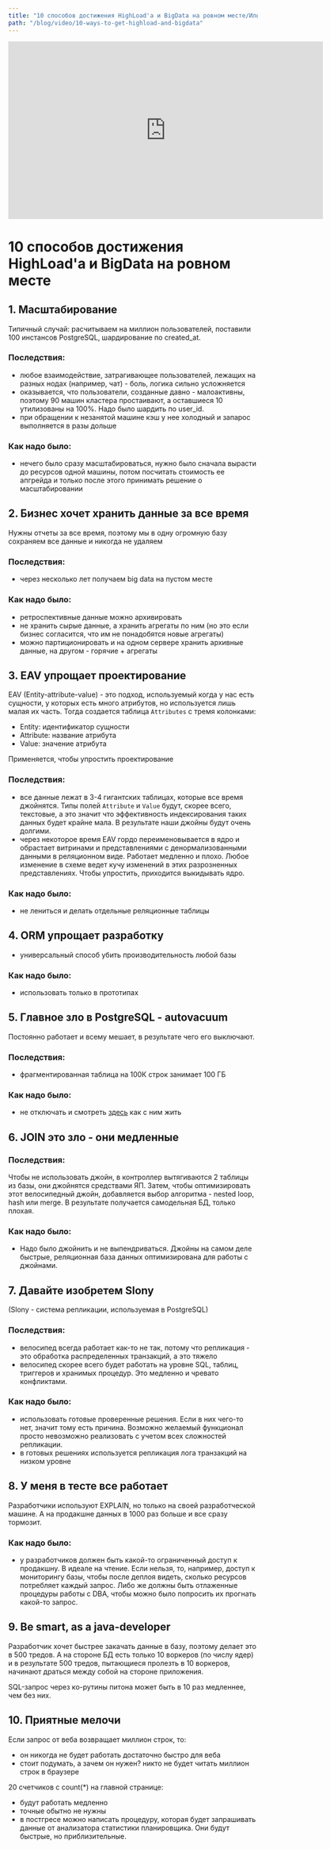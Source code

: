 ```yaml
---
title: "10 способов достижения HighLoad'а и BigData на ровном месте/Илья Космодемьянский"
path: "/blog/video/10-ways-to-get-highload-and-bigdata"
---
```



<iframe width="636" height="358" src="https://www.youtube.com/embed/P__hN6u9yCw" frameborder="0" allow="accelerometer; autoplay; encrypted-media; gyroscope; picture-in-picture" allowfullscreen></iframe>

# 10 способов достижения HighLoad'а и BigData на ровном месте


## 1. Масштабирование

Типичный случай: расчитываем на миллион пользователей, поставили 100 инстансов PostgreSQL, шардирование по created_at.

### Последствия:

- любое взаимодействие, затрагивающее пользователей, лежащих на разных нодах (например, чат) - боль, логика сильно усложняется
- оказывается, что пользователи, созданные давно - малоактивны, поэтому 90 машин кластера простаивают, а оставшиеся 10 утилизованы на 100%. Надо было шардить по user_id.
- при обращении к незанятой машине кэш у нее холодный и запарос выполняется в разы дольше

### Как надо было:

- нечего было сразу масштабироваться, нужно было сначала вырасти до ресурсов одной машины, потом посчитать стоимость ее апгрейда и только после этого принимать решение о масштабировании

## 2. Бизнес хочет хранить данные за все время

Нужны отчеты за все время, поэтому мы в одну огромную базу сохраняем все данные и никогда не удаляем

### Последствия:

- через несколько лет получаем big data на пустом месте

### Как надо было:

- ретроспективные данные можно архивировать
- не хранить сырые данные, а хранить агрегаты по ним (но это если бизнес согласится, что им не понадобятся новые агрегаты)
- можно партиционировать и на одном сервере хранить архивные данные, на другом - горячие + агрегаты

## 3. EAV упрощает проектирование

EAV (Entity-attribute-value) - это подход, используемый когда у нас есть сущности, у которых есть много атрибутов, но используется лишь малая их часть. Тогда создается таблица `Attributes` с тремя колонками: 

- Entity: идентификатор сущности
- Attribute: название атрибута
- Value: значение атрибута

Применяется, чтобы упростить проектирование

### Последствия:

- все данные лежат в 3-4 гигантских таблицах, которые все время джойнятся. Типы полей `Attribute` и `Value` будут, скорее всего, текстовые, а это значит что эффективность индексирования таких данных будет крайне мала. В результате наши джойны будут очень долгими.
- через некоторое время EAV гордо переименовывается в ядро и обрастает витринами и представлениями с денормализованными данными в реляционном виде. Работает медленно и плохо. Любое изменение в схеме ведет кучу изменений в этих разрозненных представлениях. Чтобы упростить, приходится выкидывать ядро.

### Как надо было:

- не лениться и делать отдельные реляционные таблицы

## 4. ORM упрощает разработку

- универсальный способ убить производительность любой базы

### Как надо было:

- использовать только в прототипах

## 5. Главное зло в PostgreSQL - autovacuum

Постоянно работает и всему мешает, в результате чего его выключают.

### Последствия:

- фрагментированная таблица на 100К строк занимает 100 ГБ

### Как надо было:

- не отключать и смотреть [здесь](https://www.slideshare.net/PostgreSQL-Consulting/autovacuum-explained-for-engineers-new-improved-version-pgconfeu-2015-vienna) как с ним жить

## 6. JOIN это зло - они медленные

### Последствия:

Чтобы не использовать джойн, в контроллер вытягиваются 2 таблицы из базы, они джойнятся средствами ЯП. Затем, чтобы оптимизировать этот велосипедный джойн, добавляется выбор алгоритма - nested loop, hash или merge. В результате получается самодельная БД, только плохая.

### Как надо было:

- Надо было джойнить и не выпендриваться. Джойны на самом деле быстрые, реляционная база данных оптимизирована для работы с джойнами. 

## 7. Давайте изобретем Slony

(Slony - система репликации, используемая в PostgreSQL)

### Последствия:

- велосипед всегда работает как-то не так, потому что репликация - это обработка распределенных транзакций, а это тяжело
- велосипед скорее всего будет работать на уровне SQL, таблиц, триггеров и хранимых процедур. Это медленно и чревато конфликтами.

### Как надо было:

- использовать готовые проверенные решения. Если в них чего-то нет, значит тому есть причина. Возможно желаемый функционал просто невозможно реализовать с учетом всех сложностей репликации.
- в готовых решениях используется репликация лога транзакций на низком уровне

## 8. У меня в тесте все работает

Разработчики используют EXPLAIN, но только на своей разработческой машине. А на продакшне данных в 1000 раз больше и все сразу тормозит.

### Как надо было:

- у разработчиков должен быть какой-то ограниченный доступ к продакшну. В идеале на чтение. Если нельзя, то, например, доступ к мониторингу базы, чтобы после деплоя видеть, сколько ресурсов потребляет каждый запрос. Либо же должны быть отлаженные процедуры работы с DBA, чтобы можно было попросить их прогнать какой-то запрос.

## 9. Be smart, as a java-developer

Разработчик хочет быстрее закачать данные в базу, поэтому делает это в 500 тредов. А на стороне БД есть только 10 воркеров (по числу ядер) и в результате 500 тредов, пытающиеся пролезть в 10 воркеров, начинают драться между собой на стороне приложения.

SQL-запрос через ко-рутины питона может быть в 10 раз медленнее, чем без них.

## 10. Приятные мелочи

Если запрос от веба возвращает миллион строк, то:

- он никогда не будет работать достаточно быстро для веба
- стоит подумать, а зачем он нужен? никто не будет читать миллион строк в браузере

20 счетчиков с count(\*) на главной странице:

- будут работать медленно
- точные обытно не нужны
- в постгресе можно написать процедуру, которая будет запрашивать данные от анализатора статистики планировщика. Они будут быстрые, но приблизительные.